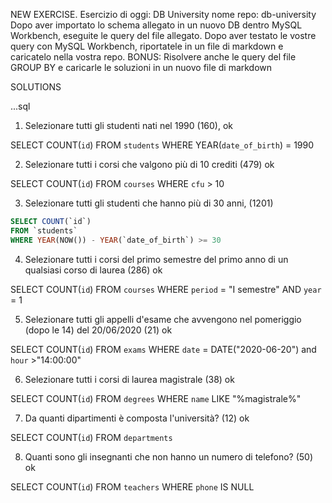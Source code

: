 NEW EXERCISE.
Esercizio di oggi: DB University
nome repo: db-university
Dopo aver importato lo schema allegato in un nuovo DB dentro MySQL Workbench, eseguite le query del file allegato.
Dopo aver testato le vostre query con MySQL Workbench, riportatele in un file di markdown e caricatelo nella vostra repo.
BONUS:
Risolvere anche le query del file GROUP BY e caricarle le soluzioni in un nuovo file di markdown

SOLUTIONS

...sql

1. Selezionare tutti gli studenti nati nel 1990 (160), ok

SELECT COUNT(`id`)
FROM `students`
WHERE YEAR(`date_of_birth`) = 1990

2. Selezionare tutti i corsi che valgono più di 10 crediti (479) ok

SELECT COUNT(`id`)
FROM `courses`
WHERE `cfu` > 10

3. Selezionare tutti gli studenti che hanno più di 30 anni, (1201)

```sql
SELECT COUNT(`id`)
FROM `students`
WHERE YEAR(NOW()) - YEAR(`date_of_birth`) >= 30
```

4. Selezionare tutti i corsi del primo semestre del primo anno di un qualsiasi corso di
   laurea (286) ok

SELECT COUNT(`id`)
FROM `courses`
WHERE `period` = "I semestre" AND `year` = 1

5. Selezionare tutti gli appelli d'esame che avvengono nel pomeriggio (dopo le 14) del
   20/06/2020 (21) ok

SELECT COUNT(`id`)
FROM `exams`
WHERE `date` = DATE("2020-06-20") and `hour` >"14:00:00"

6. Selezionare tutti i corsi di laurea magistrale (38) ok

SELECT COUNT(`id`)
FROM `degrees`
WHERE `name` LIKE "%magistrale%"

7. Da quanti dipartimenti è composta l'università? (12) ok

SELECT COUNT(`id`)
FROM `departments`

8. Quanti sono gli insegnanti che non hanno un numero di telefono? (50) ok

SELECT COUNT(`id`)
FROM `teachers`
WHERE `phone` IS NULL
